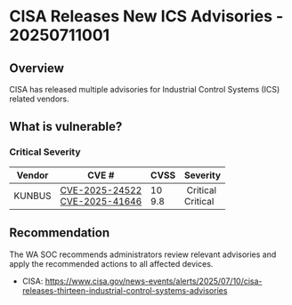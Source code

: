 # CISA Releases New ICS Advisories - 20250711001

## Overview

CISA has released multiple advisories for Industrial Control Systems (ICS) related vendors.

## What is vulnerable?

### Critical Severity

| Vendor | CVE # | CVSS | Severity |
| --- | --- | --- | --- |
| KUNBUS | [CVE-2025-24522](https://www.cve.org/CVERecord?id=CVE-2025-24522 "https://www.cve.org/CVERecord?id=CVE-2025-24522") <br> [CVE-2025-41646](https://www.cve.org/CVERecord?id=CVE-2025-41646 "https://www.cve.org/CVERecord?id=CVE-2025-41646") | 10 <br> 9.8 |  Critical <br> Critical |

## Recommendation

The WA SOC recommends administrators review relevant advisories and apply the recommended actions to all affected devices.

- CISA: <https://www.cisa.gov/news-events/alerts/2025/07/10/cisa-releases-thirteen-industrial-control-systems-advisories>